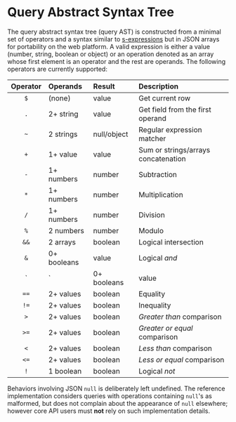 # Query Abstract Syntax Tree

The query abstract syntax tree (query AST) is constructed from a minimal set
of operators and a syntax similar to [s-expressions][sexpr] but in JSON arrays
for portability on the web platform.  A valid expression is either a value
(number, string, boolean or object) or an operation denoted as an array
whose first element is an operator and the rest are operands.
The following operators are currently supported:

| Operator | Operands    | Result      | Description                         |
| :------: | :---------  | :---------- | :---------------------------------- |
|   `$`    | (none)      | value       | Get current row                     |
|   `.`    | 2+ string   | value       | Get field from the first operand    |
|   `~`    | 2 strings   | null/object | Regular expression matcher          |
|   `+`    | 1+ value    | value       | Sum or strings/arrays concatenation |
|   `-`    | 1+ numbers  | number      | Subtraction                         |
|   `*`    | 1+ numbers  | number      | Multiplication                      |
|   `/`    | 1+ numbers  | number      | Division                            |
|   `%`    | 2 numbers   | number      | Modulo                              |
|   `&&`   | 2 arrays    | boolean     | Logical intersection                |
|   `&`    | 0+ booleans | value       | Logical *and*                       |
|   `|`    | 0+ booleans | value       | Logical *or*                        |
|   `==`   | 2+ values   | boolean     | Equality                            |
|   `!=`   | 2+ values   | boolean     | Inequality                          |
|   `>`    | 2+ values   | boolean     | *Greater than* comparison           |
|   `>=`   | 2+ values   | boolean     | *Greater or equal* comparison       |
|   `<`    | 2+ values   | boolean     | *Less than* comparison              |
|   `<=`   | 2+ values   | boolean     | *Less or equal* comparison          |
|   `!`    | 1 boolean   | boolean     | Logical *not*                       |

Behaviors involving JSON `null` is deliberately left undefined.
The reference implementation considers queries with operations
containing `null`'s as malformed, but does not complain about
the appearance of `null` elsewhere; however core API users
must **not** rely on such implementation details.

[sexpr]: https://en.wikipedia.org/wiki/S-expression
